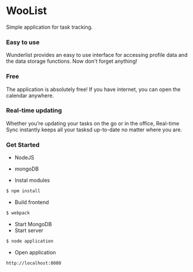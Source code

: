 # WooList

Simple application for task tracking.
### Easy to use
Wunderlist provides an easy to use interface for accessing profile data and the data storage functions. Now don't forget anything!
### Free
The application is absolutely free! If you have internet, you can open the calendar anywhere.
### Real-time updating
Whether you’re updating your tasks on the go or in the office, Real-time Sync instantly keeps all your tasksd up-to-date no matter where you are.

### Get Started
- NodeJS
- mongoDB

- Instal modules
```sh
$ npm install
```
- Build frontend
```sh
$ webpack
```
- Start MongoDB
- Start server
```sh
$ node application
```

- Open application
```sh
http://localhost:8080
```
